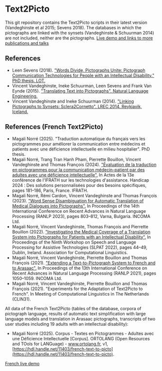 # Text2Picto

This git repository contains the Text2Picto scripts in their latest version (Vandeghinste et al 2015; Sevens 2018). The databases in which the pictographs are linked with the synsets (Vandeghinste & Schuurman 2014) are not included, neither are the pictographs.
[Live demo and links to more publications and talks](http://picto.ccl.kuleuven.be/)



## References
- Leen Sevens (2018). ["Words Divide, Pictographs Unite: Pictograph Communication Technologies for People with an Intellectual Disability." PhD thesis. LOT.](https://www.lotpublications.nl/words-divide-pictographs-unite-pictograph-communication-technologies-for-people-with-an-intellectual-disability)
- Vincent Vandeghinste, Ineke Schuurman, Leen Sevens and Frank Van Eynde (2015). ["Translating Text into Pictographs". Natural Language  Engineering.](http://dx.doi.org/10.1017/S135132491500039X)
- Vincent Vandeghinste and Ineke Schuurman (2014). ["Linking Pictographs to Synsets: Sclera2Cornetto". LREC 2014. Reykjavik, Iceland.](http://www.lrec-conf.org/proceedings/lrec2014/pdf/189_Paper.pdf)

## References (French Text2Picto)
- Magali Norré (2025). "Traduction automatique du français vers les pictogrammes pour améliorer la communication entre médecins et patients avec une déficience intellectuelle en milieu hospitalier". PhD thesis.
- Magali Norré, Trang Tran Hanh Pham, Pierrette Bouillon, Vincent Vandeghinste and Thomas François (2024). ["Évaluation de la traduction en pictogrammes pour la communication médecin-patient par des adultes avec une déficience intellectuelle".](https://ifrath.fr/handicap2024/wp-content/uploads/sites/14/2024/06/proceedings_handicap2024_web.pdf) In Actes de la 13e conférence de l'IFRATH sur les technologies d'assistance. Handicap 2024 : Des solutions personnalisées pour des besoins spécifiques, pages 181–186, Paris, France. IFRATH.
- Magali Norré, Rémi Cardon, Vincent Vandeghinste and Thomas François (2023). ["Word Sense Disambiguation for Automatic Translation of Medical Dialogues into Pictographs".](https://aclanthology.org/2023.ranlp-1.87.pdf) In Proceedings of the 14th International Conference on Recent Advances in Natural Language Processing (RANLP 2023), pages 803–812, Varna, Bulgaria. INCOMA Ltd.
- Magali Norré, Vincent Vandeghinste, Thomas François and Pierrette Bouillon (2022). ["Investigating the Medical Coverage of a Translation System into Pictographs for Patients with an Intellectual Disability".](https://aclanthology.org/2022.slpat-1.6.pdf) In Proceedings of the Ninth Workshop on Speech and Language Processing for Assistive Technologies (SLPAT 2022), pages 44–49, Dublin, Ireland. Association for Computational Linguistics.
- Magali Norré, Vincent Vandeghinste, Pierrette Bouillon and Thomas François (2021). ["Extending a Text-to-Pictograph System to French and to Arasaac".](https://aclanthology.org/2021.ranlp-1.118.pdf) In Proceedings of the 13th International Conference on Recent Advances in Natural Language Processing (RANLP 2021), pages 1050–1059. INCOMA Ltd.
- Magali Norré, Vincent Vandeghinste, Pierrette Bouillon and Thomas François (2021). "Experiments for the Adaptation of Text2Picto to French". In Meeting of Computational Linguistics in The Netherlands (CLIN31).

All data of the French Text2Picto (tables of the database, corpora of pictograph language, results of automatic text simplification with large language models and translation in Arasaac pictographs, transcripts of two user studies including 19 adults with an intellectual disability):
- Magali Norré (2025). Corpus - Textes en Pictogrammes - Adultes avec une Déficience Intellectuelle [Corpus]. ORTOLANG (Open Resources and TOols for LANGuage) - www.ortolang.fr, v1, [https://hdl.handle.net/11403/french-text-to-picto](https://hdl.handle.net/11403/french-text-to-picto).

[French live demo](https://text2picto.ccl.kuleuven.be/text2picto_french/web/french/index_fr_speech.php)
